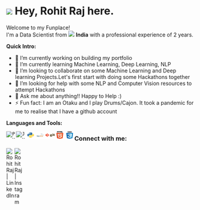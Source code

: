 <h1><img src="https://emojis.slackmojis.com/emojis/images/1605478401/10874/cool_cowboy.png?1605478401" width="30"/> Hey, Rohit Raj here.</h1>

<p>Welcome to my Funplace! </br> I'm a Data Scientist from <img src="https://upload.wikimedia.org/wikipedia/en/4/41/Flag_of_India.svg" width="13"/> <b>India</b> with a professional experience of 2 years.</p>
<p>

<!--
**noobrajirohitrajirohitraj** is a ✨ _special_ ✨ repository because its `README.md` (this file) appears on your GitHub profile.

Here are some ideas to get you started:
-->
**Quick Intro:**
- 🔭 I’m currently working on building my portfolio
- 🌱 I’m currently learning Machine Learning, Deep Learning, NLP
- 👯 I’m looking to collaborate on some Machine Learning and Deep learning Projects.Let's first start with doing some Hackathons together
- 🤔 I’m looking for help with some NLP and Computer Vision resources to attempt Hackathons
- 💬 Ask me about anything!! Happy to Help :) 
- ⚡ Fun fact: I am an Otaku and I play Drums/Cajon. It took a pandemic for me to realise that I have a github account


**Languages and Tools:** 

<code><img align="left" alt="Pycharm" width="26px" height="20" src="https://external-preview.redd.it/68RuLLrsBdxbVJLxm3py3YoK6zX0aPIv3qttEhkb0_4.jpg?auto=webp&s=e2c12b1dc5be819f2f076f46454912a3c4bc3f2d"></code>
<code><img align="left" alt="Jupyter" width="26px" height="20" src="https://github.com/jupyter/jupyter.github.io/blob/master/assets/main-logo.svg"></code>
<code><img align="left" alt="Python" width="26px" height="20" src="https://raw.githubusercontent.com/github/explore/80688e429a7d4ef2fca1e82350fe8e3517d3494d/topics/python/python.png"></code>
<code><img align="left" alt="MySQL" width="26px" height="20" src="https://raw.githubusercontent.com/github/explore/80688e429a7d4ef2fca1e82350fe8e3517d3494d/topics/mysql/mysql.png"></code>
<code><img align="left" alt="Git" width="26px" height="20" src="https://raw.githubusercontent.com/github/explore/80688e429a7d4ef2fca1e82350fe8e3517d3494d/topics/git/git.png"></code>
<code><img align="left" alt="HTML5" width="26px" height="20" src="https://raw.githubusercontent.com/github/explore/80688e429a7d4ef2fca1e82350fe8e3517d3494d/topics/html/html.png" /></code>
<code><img align="left" alt="CSS3" width="26px"  height="20" src="https://raw.githubusercontent.com/github/explore/80688e429a7d4ef2fca1e82350fe8e3517d3494d/topics/css/css.png" /></code>

### Connect with me:
[<img align="left" alt="RohitRaj | LinkedIn" width="22px" src="https://cdn.jsdelivr.net/npm/simple-icons@v3/icons/linkedin.svg" />][linkedin]
[<img align="left" alt="RohitRaj | Instagram" width="22px" src="https://cdn.jsdelivr.net/npm/simple-icons@v3/icons/instagram.svg" />][instagram]


[instagram]: https://instagram.com/rohit_raj.me
[linkedin]: https://www.linkedin.com/in/rohitraj97/
